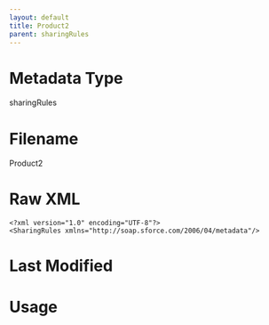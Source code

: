```yaml
---
layout: default
title: Product2
parent: sharingRules
---
```

# Metadata Type
sharingRules


# Filename 
Product2


# Raw XML
```
<?xml version="1.0" encoding="UTF-8"?>
<SharingRules xmlns="http://soap.sforce.com/2006/04/metadata"/>
```


# Last Modified


# Usage
